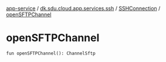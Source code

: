 [app-service](../../index.md) / [dk.sdu.cloud.app.services.ssh](../index.md) / [SSHConnection](index.md) / [openSFTPChannel](./open-s-f-t-p-channel.md)

# openSFTPChannel

`fun openSFTPChannel(): ChannelSftp`
